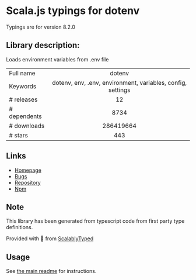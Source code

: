 
# Scala.js typings for dotenv

Typings are for version 8.2.0

## Library description:
Loads environment variables from .env file

|                    |                 |
| ------------------ | :-------------: |
| Full name          | dotenv |
| Keywords           | dotenv, env, .env, environment, variables, config, settings |
| # releases         | 12 |
| # dependents       | 8734 |
| # downloads        | 286419664 |
| # stars            | 443 |

## Links
- [Homepage](https://github.com/motdotla/dotenv#readme)
- [Bugs](https://github.com/motdotla/dotenv/issues)
- [Repository](https://github.com/motdotla/dotenv)
- [Npm](https://www.npmjs.com/package/dotenv)
    


## Note
This library has been generated from typescript code from first party type definitions.

Provided with :purple_heart: from [ScalablyTyped](https://github.com/oyvindberg/ScalablyTyped)

## Usage
See [the main readme](../../readme.md) for instructions.


